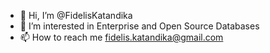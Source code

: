 - 👋 Hi, I’m @FidelisKatandika
- 👀 I’m interested in Enterprise and Open Source Databases
- 📫 How to reach me fidelis.katandika@gmail.com

<!---
FidelisKatandika/FidelisKatandika is a ✨ special ✨ repository because its `README.md` (this file) appears on your GitHub profile.
You can click the Preview link to take a look at your changes.
--->

